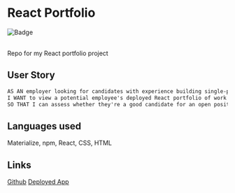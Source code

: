 # React Portfolio

![Badge](https://img.shields.io/badge/License-MIT-yellow.svg)
<br><br>


Repo for my React portfolio project

## User Story
```md
AS AN employer looking for candidates with experience building single-page applications
I WANT to view a potential employee's deployed React portfolio of work samples
SO THAT I can assess whether they're a good candidate for an open position
```

## Languages used
Materialize, npm, React, CSS, HTML

## Links
[Github](https://github.com/OscarP76)
[Deployed App](https://oscarp76.github.io/React-portfolio/)
